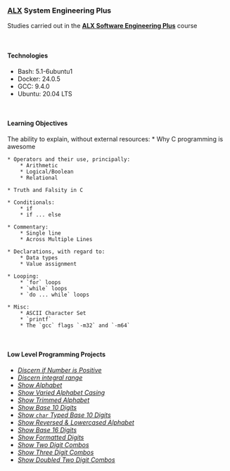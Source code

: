 ### [ALX](https://www.alxafrica.com/) System Engineering Plus

Studies carried out in the **[ALX Software Engineering Plus](https://www.alxafrica.com/software-engineering-plus/)** course

<br />

#### Technologies

* Bash:     5.1-6ubuntu1
* Docker:   24.0.5
* GCC:      9.4.0
* Ubuntu:   20.04 LTS

<br />

#### Learning Objectives

The ability to explain, without external resources:
    * Why C programming is awesome

    * Operators and their use, principally:
        * Arithmetic
        * Logical/Boolean
        * Relational

    * Truth and Falsity in C

    * Conditionals:
        * if
        * if ... else

    * Commentary:
        * Single line
        * Across Multiple Lines

    * Declarations, with regard to:
        * Data types
        * Value assignment

    * Looping:
        * `for` loops
        * `while` loops
        * `do ... while` loops

    * Misc:
        * ASCII Character Set
        * `printf`
        * The `gcc` flags `-m32` and `-m64`

<br />

#### Low Level Programming Projects

* _[Discern if Number is Positive](0-positive_or_negative.c)_
* _[Discern integral range](1-last_digit.c)_
* _[Show Alphabet](2-print_alphabet.c)_
* _[Show Varied Alphabet Casing](3-print_alphabets.c)_
* _[Show Trimmed Alphabet](4-print_alphabt.c)_
* _[Show Base 10 Digits](5-print_numbers.c)_
* _[Show `char` Typed Base 10 Digits](6-print_numberz.c)_
* _[Show Reversed & Lowercased Alphabet](7-print_tebahpla.c)_
* _[Show Base 16 Digits](8-print_base16.c)_
* _[Show Formatted Digits](9-print_comb.c)_
* _[Show Two Digit Combos](100-print_comb3.c)_
* _[Show Three Digit Combos](101-print_comb4.c)_
* _[Show Doubled Two Digit Combos](102-print_comb5.c)_

<br />
